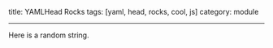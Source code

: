 title: YAMLHead Rocks
tags: [yaml, head, rocks, cool, js]
category: module

---

Here is a random string.

